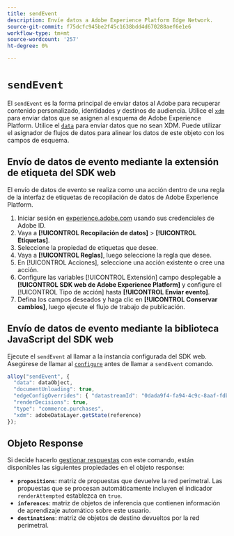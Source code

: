 ```yaml
---
title: sendEvent
description: Envíe datos a Adobe Experience Platform Edge Network.
source-git-commit: f75dcfc945be2f45c1638bdd4d670288aef6e1e6
workflow-type: tm+mt
source-wordcount: '257'
ht-degree: 0%

---
```



# `sendEvent`

El `sendEvent` es la forma principal de enviar datos al Adobe para recuperar contenido personalizado, identidades y destinos de audiencia. Utilice el [`xdm`](xdm.md) para enviar datos que se asignen al esquema de Adobe Experience Platform. Utilice el [`data`](data.md) para enviar datos que no sean XDM. Puede utilizar el asignador de flujos de datos para alinear los datos de este objeto con los campos de esquema.

## Envío de datos de evento mediante la extensión de etiqueta del SDK web

El envío de datos de evento se realiza como una acción dentro de una regla de la interfaz de etiquetas de recopilación de datos de Adobe Experience Platform.

1. Iniciar sesión en [experience.adobe.com](https://experience.adobe.com) usando sus credenciales de Adobe ID.
1. Vaya a **[!UICONTROL Recopilación de datos]** > **[!UICONTROL Etiquetas]**.
1. Seleccione la propiedad de etiquetas que desee.
1. Vaya a **[!UICONTROL Reglas]**, luego seleccione la regla que desee.
1. En [!UICONTROL Acciones], seleccione una acción existente o cree una acción.
1. Configure las variables [!UICONTROL Extensión] campo desplegable a **[!UICONTROL SDK web de Adobe Experience Platform]** y configure el [!UICONTROL Tipo de acción] hasta **[!UICONTROL Enviar evento]**.
1. Defina los campos deseados y haga clic en **[!UICONTROL Conservar cambios]**, luego ejecute el flujo de trabajo de publicación.

## Envío de datos de evento mediante la biblioteca JavaScript del SDK web

Ejecute el `sendEvent` al llamar a la instancia configurada del SDK web. Asegúrese de llamar al [`configure`](../configure/overview.md) antes de llamar a `sendEvent` comando.

```js
alloy("sendEvent", {
  "data": dataObject,
  "documentUnloading": true,
  "edgeConfigOverrides": { "datastreamId": "0dada9f4-fa94-4c9c-8aaf-fdbac6c56287" },
  "renderDecisions": true,
  "type": "commerce.purchases",
  "xdm": adobeDataLayer.getState(reference)
});
```

## Objeto Response

Si decide hacerlo [gestionar respuestas](../command-responses.md) con este comando, están disponibles las siguientes propiedades en el objeto response:

* **`propositions`**: matriz de propuestas que devuelve la red perimetral. Las propuestas que se procesan automáticamente incluyen el indicador `renderAttempted` establezca en `true`.
* **`inferences`**: matriz de objetos de inferencia que contienen información de aprendizaje automático sobre este usuario.
* **`destinations`**: matriz de objetos de destino devueltos por la red perimetral.
